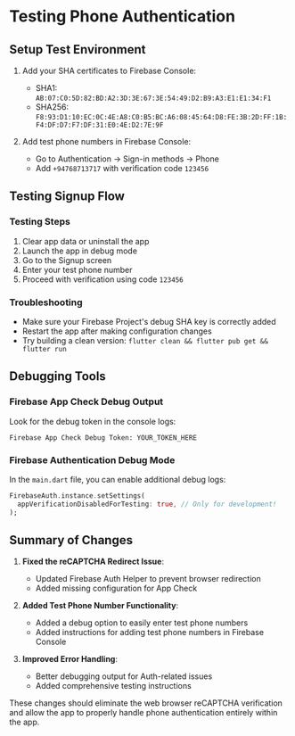 # Testing Phone Authentication

## Setup Test Environment

1. Add your SHA certificates to Firebase Console:
   - SHA1: `AB:07:C0:5D:82:BD:A2:3D:3E:67:3E:54:49:D2:B9:A3:E1:E1:34:F1`
   - SHA256: `F8:93:D1:10:EC:0C:4E:A8:C0:B5:BC:A6:08:45:64:D8:FE:3B:2D:FF:1B:F4:DF:D7:F7:DF:31:E0:4E:D2:7E:9F`

2. Add test phone numbers in Firebase Console:
   - Go to Authentication → Sign-in methods → Phone
   - Add `+94768713717` with verification code `123456`

## Testing Signup Flow

### Testing Steps
1. Clear app data or uninstall the app
2. Launch the app in debug mode
3. Go to the Signup screen
4. Enter your test phone number
5. Proceed with verification using code `123456` 

### Troubleshooting
- Make sure your Firebase Project's debug SHA key is correctly added
- Restart the app after making configuration changes
- Try building a clean version: `flutter clean && flutter pub get && flutter run`

## Debugging Tools

### Firebase App Check Debug Output
Look for the debug token in the console logs:
```
Firebase App Check Debug Token: YOUR_TOKEN_HERE
```

### Firebase Authentication Debug Mode
In the `main.dart` file, you can enable additional debug logs:
```dart
FirebaseAuth.instance.setSettings(
  appVerificationDisabledForTesting: true, // Only for development!
);
```

## Summary of Changes

1. **Fixed the reCAPTCHA Redirect Issue**:
   - Updated Firebase Auth Helper to prevent browser redirection
   - Added missing configuration for App Check

2. **Added Test Phone Number Functionality**:
   - Added a debug option to easily enter test phone numbers
   - Added instructions for adding test phone numbers in Firebase Console

3. **Improved Error Handling**:
   - Better debugging output for Auth-related issues
   - Added comprehensive testing instructions

These changes should eliminate the web browser reCAPTCHA verification and allow the app to properly handle phone authentication entirely within the app.
